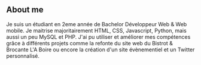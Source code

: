 ## About me

Je suis un étudiant en 2eme année de Bachelor Développeur Web & Web mobile.
Je maitrise majoritairement HTML, CSS, Javascript, Python, mais aussi un peu MySQL et PHP.
J'ai pu utiliser et améliorer mes compétences grâce à différents projets comme la refonte du site web du Bistrot & Brocante L'A Boire ou encore la création d'un site évènementiel et un Twitter personnalisé. 

